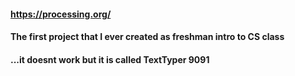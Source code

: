#### https://processing.org/
#### The first project that I ever created as freshman intro to CS class

#### ...it doesnt work but it is called TextTyper 9091
